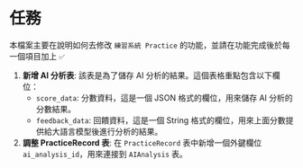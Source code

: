 # 任務
本檔案主要在說明如何去修改 `練習系統 Practice` 的功能，並請在功能完成後於每一個項目加上 `✅`

1. **新增 AI 分析表**: 該表是為了儲存 AI 分析的結果。這個表格重點包含以下欄位：
   - `score_data`: 分數資料，這是一個 JSON 格式的欄位，用來儲存 AI 分析的分數結果。
   - `feedback_data`: 回饋資料，這是一個 String 格式的欄位，用來上面分數提供給大語言模型後進行分析的結果。
2. **調整 PracticeRecord 表**: 在 `PracticeRecord` 表中新增一個外鍵欄位 `ai_analysis_id`，用來連接到 `AIAnalysis` 表。